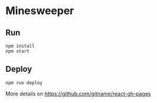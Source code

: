 # Minesweeper

## Run
```
npm install
npm start
```

## Deploy
```
npm run deploy
```
More details on https://github.com/gitname/react-gh-pages